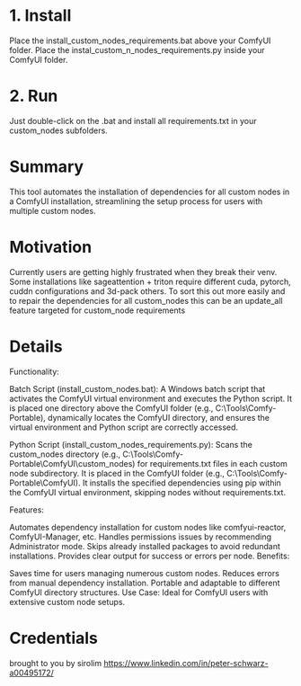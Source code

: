 # 1. Install

Place the install_custom_nodes_requirements.bat above your ComfyUI folder.
Place the instal_custom_n_nodes_requirements.py inside your ComfyUI folder.

# 2. Run

Just double-click on the .bat and install all requirements.txt in your custom_nodes subfolders.

# Summary

This tool automates the installation of dependencies for all custom nodes in a ComfyUI installation, streamlining the setup process for users with multiple custom nodes.

# Motivation

Currently users are getting highly frustrated when they break their venv. Some installations like sageattention + triton require different cuda, pytorch, cuddn configurations and 3d-pack others. To sort this out more easily and to repair the dependencies for all custom_nodes this can be an update_all feature targeted for custom_node requirements

# Details

Functionality:

Batch Script (install_custom_nodes.bat): A Windows batch script that activates the ComfyUI virtual environment and executes the Python script. It is placed one directory above the ComfyUI folder (e.g., C:\Tools\Comfy-Portable), dynamically locates the ComfyUI directory, and ensures the virtual environment and Python script are correctly accessed.

Python Script (install_custom_nodes_requirements.py): Scans the custom_nodes directory (e.g., C:\Tools\Comfy-Portable\ComfyUI\custom_nodes) for requirements.txt files in each custom node subdirectory. It is placed in the ComfyUI folder (e.g., C:\Tools\Comfy-Portable\ComfyUI). It installs the specified dependencies using pip within the ComfyUI virtual environment, skipping nodes without requirements.txt.

Features:

Automates dependency installation for custom nodes like comfyui-reactor, ComfyUI-Manager, etc.
Handles permissions issues by recommending Administrator mode.
Skips already installed packages to avoid redundant installations.
Provides clear output for success or errors per node.
Benefits:

Saves time for users managing numerous custom nodes.
Reduces errors from manual dependency installation.
Portable and adaptable to different ComfyUI directory structures.
Use Case: Ideal for ComfyUI users with extensive custom node setups.

# Credentials

brought to you by sirolim
https://www.linkedin.com/in/peter-schwarz-a00495172/